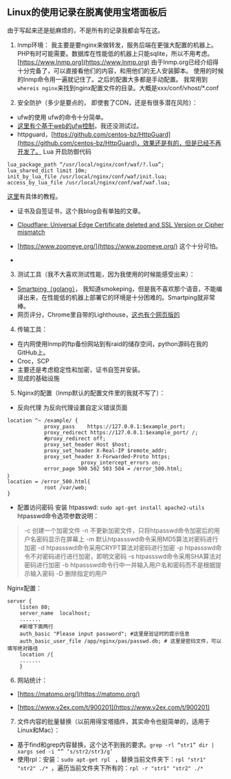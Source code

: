 Linux的使用记录在脱离使用宝塔面板后
---
由于写起来还是挺麻烦的，不是所有的记录我都会写在这。

1. lnmp环境：
我主要是要nginx来做转发，服务后端在更强大配置的机器上。PHP有时可能需要。数据库在性能低的机器上只能sqlite，所以不用考虑。
[https://www.lnmp.org](https://www.lnmp.org)
由于lnmp.org已经介绍得十分完备了，可以直接看他们的内容，和用他们的无人安装脚本。
使用的时候的lnmp命令用一遍就记住了。之后的配置大多都是手动配置。
我常用到`whereis nginx`来找到nginx配置文件的目录。大概是xxx/conf/vhost/*.conf

2. 安全防护（多少是要点的， 即使套了CDN，还是有很多潜在风险）：
- ufw的使用 ufw的命令十分简单。
- [这里有个基于web的ufw控制](https://github.com/dvorpahl/ufw2web)，我还没测试过。
- httpguard，[https://github.com/centos-bz/HttpGuard](https://github.com/centos-bz/HttpGuard)，效果还是有的，但是已经不再开发了。
 Lua 开启防御代码
 
```
lua_package_path “/usr/local/nginx/conf/waf/?.lua”;
lua_shared_dict limit 10m;
init_by_lua_file /usr/local/nginx/conf/waf/init.lua;
access_by_lua_file /usr/local/nginx/conf/waf/waf.lua;
```
[这里](https://www.tuiwo.cc/38.html)有具体的教程。

- 证书及自签证书，这个我blog会有单独的文章。

- [Cloudflare: Universal Edge Certificate deleted and SSL Version or Cipher mismatch](https://community.cloudflare.com/t/universal-edge-certificate-deleted-and-ssl-version-or-cipher-mismatch/315296)

- [https://www.zoomeye.org/](https://www.zoomeye.org/) 这个十分可怕。
- 
3. 测试工具（我不大喜欢测试性能，因为我使用的时候能感受出来）：
- [Smartping（golang）](http://smartping.org/)， 我知道smokeping，但是我不喜欢那个语音，不能编译出来，在性能低的机器上部署它的环境是十分困难的。Smartping就非常棒。
- 网页评分，Chrome里自带的Lighthouse，[这也有个网页版的](https://pagespeed.web.dev/)
4. 传输工具：
- 在内网使用lnmp的ftp备份网站到有raid的储存空间，python源码在我的GitHub上。
- Croc，SCP
- 主要还是考虑稳定性和加密，证书自签并安装。
- 现成的基础设施

5. Nginx的配置（lnmp默认的配置文件里的我就不写了）：
- 反向代理
为反向代理设置自定义错误页面
```
location ^~ /example/ {
			proxy_pass    https://127.0.0.1:$example_port;
			proxy_redirect https://127.0.0.1:$example_port/ /;
			#proxy_redirect off;
			proxy_set_header Host $host;
			proxy_set_header X-Real-IP $remote_addr;
			proxy_set_header X-Forwarded-Proto https;    
                        proxy_intercept_errors on;
			error_page 500 502 503 504 = /error_500.html;
｝
location = /error_500.html{
			root /var/web;
}
```
- 配置访问密码
安装 htpasswd: `sudo apt-get install apache2-utils`
htpasswd命令选项参数说明：
>-c 创建一个加密文件
-n 不更新加密文件，只将htpasswd命令加密后的用户名密码显示在屏幕上
-m 默认htpassswd命令采用MD5算法对密码进行加密
-d htpassswd命令采用CRYPT算法对密码进行加密
-p htpassswd命令不对密码进行进行加密，即明文密码
-s htpassswd命令采用SHA算法对密码进行加密
-b htpassswd命令行中一并输入用户名和密码而不是根据提示输入密码
-D 删除指定的用户

Nginx配置：
```
server {
    listen 80;
    server_name  localhost;
    .......
    #新增下面两行
    auth_basic "Please input password"; #这里是验证时的提示信息
    auth_basic_user_file /app/nginx/pas/passwd.db; # 这里是密码文件，可以填写绝对路径
    location /{
    .......
    }
```

6. 网站统计：
- [https://matomo.org/](https://matomo.org/)

- [https://www.v2ex.com/t/900201](https://www.v2ex.com/t/900201)

7. 文件内容的批量替换（以前用得宝塔插件，其实命令也挺简单的，适用于Linux和Mac）：
- 基于find和grep内容替换，这个达不到我的要求。`grep -rl “str1” dir | xargs sed -i “” ‘s/str2/str3/g’`
- 使用rpl：安装：`sudo apt-get rpl ` ，替换当前文件夹下：`rpl "str1" "str2" ./* `，遍历当前文件夹下所有的：`rpl -r "str1" "str2" ./* `
